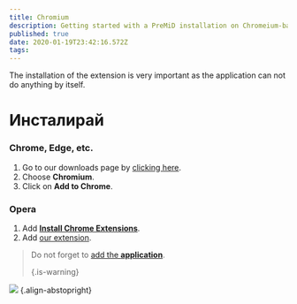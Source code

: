 ```yaml
---
title: Chromium
description: Getting started with a PreMiD installation on Chromeium-based browsers
published: true
date: 2020-01-19T23:42:16.572Z
tags:
---
```


The installation of the extension is very important as the application can not do anything by itself.

# Инсталирай
### Chrome, Edge, etc.
1. Go to our downloads page by [clicking here](https://premid.app/downloads).
2. Choose **Chromium**.
3. Click on **Add to Chrome**.

### Opera
1. Add **[Install Chrome Extensions](https://addons.opera.com/en/extensions/details/install-chrome-extensions/)**.
2. Add [our extension](https://premid.app/downloads).

> Do not forget to [add the **application**](/install). 
> 
> {.is-warning}

![](https://img.icons8.com/color/2x/chrome.png) {.align-abstopright}
